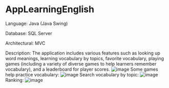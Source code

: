 # AppLearningEnglish
Language: Java (Java Swing)

Database: SQL Server

Architectural: MVC

Description: The application includes various features such as looking up word meanings, learning vocabulary by topics, favorite vocabulary, playing games (including a variety of diverse games to help learners remember vocabulary), and a leaderboard for player scores.
![image](https://github.com/dfive5025/AppLearningEnglish/assets/96346527/afbf3168-1a7a-449c-ab9d-7d2418702f65)
Some games help practice vocabulary:
![image](https://github.com/dfive5025/AppLearningEnglish/assets/96346527/38e62269-b4bc-4672-b5d7-c53179c52c7c)
Search vocabulary by topic:
![image](https://github.com/dfive5025/AppLearningEnglish/assets/96346527/e7d50c35-37b2-4070-a600-97714381e9d0)
Ranking:
![image](https://github.com/dfive5025/AppLearningEnglish/assets/96346527/e5530092-0ccf-49db-ab27-b0f6f3a7ef36)



